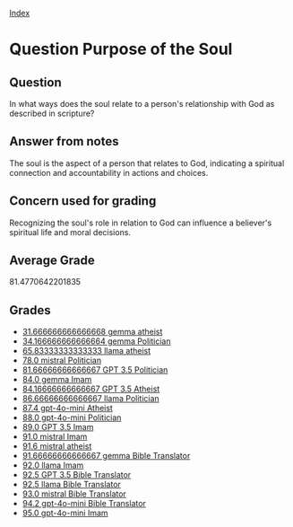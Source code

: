 
[Index](../../index.md)
# Question Purpose of the Soul
## Question
In what ways does the soul relate to a person's relationship with God as described in scripture?

## Answer from notes
The soul is the aspect of a person that relates to God, indicating a spiritual connection and accountability in actions and choices.

## Concern used for grading
Recognizing the soul's role in relation to God can influence a believer's spiritual life and moral decisions.

## Average Grade
81.4770642201835

## Grades
 * [31.666666666666668 gemma atheist](../answers/gemma_atheist/Purpose_of_the_Soul.md)
 * [34.166666666666664 gemma Politician](../answers/gemma_Politician/Purpose_of_the_Soul.md)
 * [65.83333333333333 llama atheist](../answers/llama_atheist/Purpose_of_the_Soul.md)
 * [78.0 mistral Politician](../answers/mistral_Politician/Purpose_of_the_Soul.md)
 * [81.66666666666667 GPT 3.5 Politician](../answers/GPT_3.5_Politician/Purpose_of_the_Soul.md)
 * [84.0 gemma Imam](../answers/gemma_Imam/Purpose_of_the_Soul.md)
 * [84.16666666666667 GPT 3.5 Atheist](../answers/GPT_3.5_Atheist/Purpose_of_the_Soul.md)
 * [86.66666666666667 llama Politician](../answers/llama_Politician/Purpose_of_the_Soul.md)
 * [87.4 gpt-4o-mini Atheist](../answers/gpt-4o-mini_Atheist/Purpose_of_the_Soul.md)
 * [88.0 gpt-4o-mini Politician](../answers/gpt-4o-mini_Politician/Purpose_of_the_Soul.md)
 * [89.0 GPT 3.5 Imam](../answers/GPT_3.5_Imam/Purpose_of_the_Soul.md)
 * [91.0 mistral Imam](../answers/mistral_Imam/Purpose_of_the_Soul.md)
 * [91.6 mistral atheist](../answers/mistral_atheist/Purpose_of_the_Soul.md)
 * [91.66666666666667 gemma Bible Translator](../answers/gemma_Bible_Translator/Purpose_of_the_Soul.md)
 * [92.0 llama Imam](../answers/llama_Imam/Purpose_of_the_Soul.md)
 * [92.5 GPT 3.5 Bible Translator](../answers/GPT_3.5_Bible_Translator/Purpose_of_the_Soul.md)
 * [92.5 llama Bible Translator](../answers/llama_Bible_Translator/Purpose_of_the_Soul.md)
 * [93.0 mistral Bible Translator](../answers/mistral_Bible_Translator/Purpose_of_the_Soul.md)
 * [94.2 gpt-4o-mini Bible Translator](../answers/gpt-4o-mini_Bible_Translator/Purpose_of_the_Soul.md)
 * [95.0 gpt-4o-mini Imam](../answers/gpt-4o-mini_Imam/Purpose_of_the_Soul.md)
